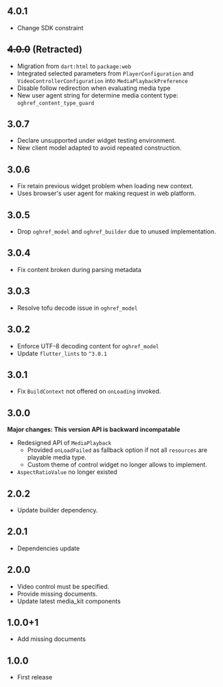 ## 4.0.1

* Change SDK constraint

## ~~4.0.0~~ (Retracted)

* Migration from `dart:html` to `package:web`
* Integrated selected parameters from `PlayerConfiguration` and `VideoControllerConfiguration` into `MediaPlaybackPreference`
* Disable follow redirection when evaluating media type
* New user agent string for determine media content type: `oghref_content_type_guard`

## 3.0.7

* Declare unsupported under widget testing environment.
* New client model adapted to avoid repeated construction.

## 3.0.6

* Fix retain previous widget problem when loading new context.
* Uses browser's user agent for making request in web platform.

## 3.0.5

* Drop `oghref_model` and `oghref_builder` due to unused implementation.

## 3.0.4

* Fix content broken during parsing metadata

## 3.0.3

* Resolve tofu decode issue in `oghref_model`

## 3.0.2

* Enforce UTF-8 decoding content for `oghref_model`
* Update `flutter_lints` to `^3.0.1`

## 3.0.1

* Fix `BuildContext` not offered on `onLoading` invoked.

## 3.0.0

**Major changes: This version API is backward incompatable**

* Redesigned API of `MediaPlayback`
  * Provided `onLoadFailed` as fallback option if not all `resources` are playable media type.
  * Custom theme of control widget no longer allows to implement.
* `AspectRatioValue` no longer existed

## 2.0.2

* Update builder dependency.

## 2.0.1

* Dependencies update

## 2.0.0

* Video control must be specified.
* Provide missing documents.
* Update latest media_kit components

## 1.0.0+1

* Add missing documents

## 1.0.0

* First release
